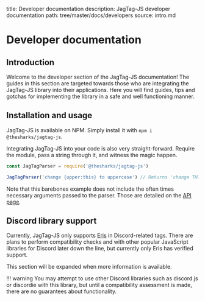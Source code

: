 title: Developer documentation
description: JagTag-JS developer documentation
path: tree/master/docs/developers
source: intro.md

# Developer documentation

## Introduction

Welcome to the developer section of the JagTag-JS documentation! The guides in this section are targeted towards those who are integrating the JagTag-JS library into their applications. Here you will find guides, tips and gotchas for implementing the library in a safe and well functioning manner.

## Installation and usage

JagTag-JS is available on NPM. Simply install it with `npm i @thesharks/jagtag-js`.

Integrating JagTag-JS into your code is also very straight-forward. Require the module, pass a string through it, and witness the magic happen.

```js
const JagTagParser = require('@thesharks/jagtag-js')

JagTagParser('change {upper:this} to uppercase') // Returns 'change THIS to uppercase'
```

Note that this barebones example does not include the often times necessary arguments passed to the parser. Those are detailed on the [API page](/developers/api).

## Discord library support

Currently, JagTag-JS only supports [Eris](https://abal.moe/Eris) in Discord-related tags. There are plans to perform compatibility checks and with other popular JavaScript libraries for Discord later down the line, but currently only Eris has verified support.

This section will be expanded when more information is available.

!!! warning
    You may attempt to use other Discord libraries such as discord.js or discordie with this library, but until a compatibility assessment is made, there are no guarantees about functionality.
